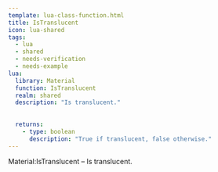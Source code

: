 ```yaml
---
template: lua-class-function.html
title: IsTranslucent
icon: lua-shared
tags:
  - lua
  - shared
  - needs-verification
  - needs-example
lua:
  library: Material
  function: IsTranslucent
  realm: shared
  description: "Is translucent."
  
  
  returns:
    - type: boolean
      description: "True if translucent, false otherwise."
---
```


<div class="lua__search__keywords">
Material:IsTranslucent &#x2013; Is translucent.
</div>
